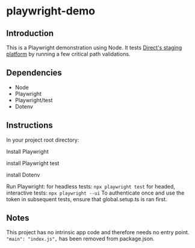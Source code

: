 # playwright-demo

## Introduction
This is a Playwright demonstration using Node. It tests [Direct's staging platform](https://staging.getdirect.io/sign-in) by running a few critical path validations.

## Dependencies
* Node
* Playwright
* Playwright/test
* Dotenv

## Instructions
In your project root directory:
  
Install Playwright

install Playwright test

install Dotenv

Run Playwright:
  for headless tests: `npx playwright test`
  for headed, interactive tests: `npx playwright --ui`
  To authenticate once and use the token in subsequent tests, ensure that global.setup.ts is ran first.

## Notes
This project has no intrinsic app code and therefore needs no entry point. `"main": "index.js",` has been removed from package.json.